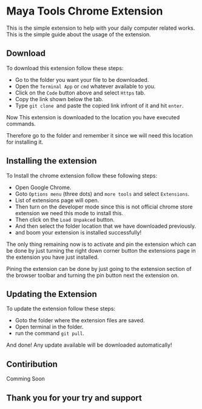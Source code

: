 # Maya Tools Chrome Extension

This is the simple extension to help with your daily computer related works. This is the simple guide about the usage of the extension.

## Download

To download this extension follow these steps:

* Go to the folder you want your file to be downloaded.
* Open the `Terminal App` or `cmd` whatever available to you.
* Click on the `Code` button above and select `Https` tab.
* Copy the link shown below the tab.
* Type `git clone `and paste the copied link infront of it and hit `enter`.

Now This extension is downloaded to the location you have executed commands.

Therefore go to the folder and remember it since we will need this location for installing it.

## Installing the extension

To Install the chrome extension follow these following steps:

* Open Google Chrome.
* Goto `Options menu` (three dots) and `more tools` and select `Extensions`.
* List of extensions page will open.
* Then turn on the developer mode since this is not official chrome store extension we need this mode to install this.
* Then click on the `Load Unpakced` button.
* And then select the folder location that we have downloaded previously.
* and boom your extension is installed successfully!

The only thing remaining now is to activate and pin the extension which can be done by just turning the right down corner button the extensions page in the extension you have just installed.

Pining the extension can be done by just going to the extension section of the browser toolbar and turning the pin button next the extension on.


## Updating the Extension

To update the extension follow these steps:

* Goto the folder where the extension files are saved.
* Open terminal in the folder.
* run the command `git pull`.

And done! Any update available will be downloaded automatically!

## Contiribution

Comming Soon

## Thank you for your try and support
